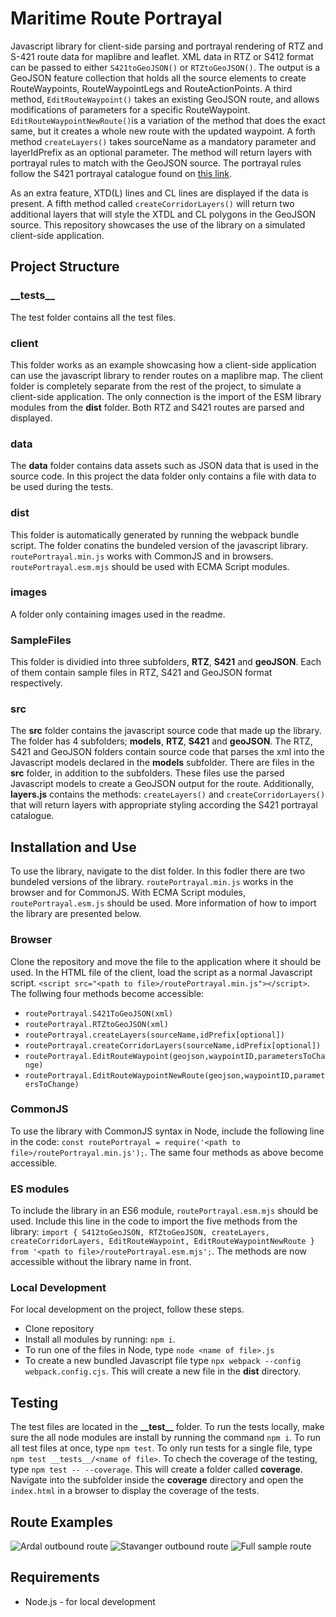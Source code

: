 # Maritime Route Portrayal
Javascript library for client-side parsing and portrayal rendering of RTZ and S-421 route data for maplibre and leaflet. XML data in RTZ or S412 format can be passed to either ```S421toGeoJSON()``` or ```RTZtoGeoJSON()```. The output is a GeoJSON feature collection that holds all the source elements to create RouteWaypoints, RouteWaypointLegs and RouteActionPoints. A third method, ```EditRouteWaypoint()``` takes an existing GeoJSON route, and allows modifications of parameters for a specific RouteWaypoint. ```EditRouteWaypointNewRoute()```is a variation of the method that does the exact same, but it creates a whole new route with the updated waypoint. A forth method ```createLayers()``` takes sourceName as a mandatory parameter and layerIdPrefix as an optional parameter. The method will return layers with portrayal rules to match with the GeoJSON source. The portrayal rules follow the S421 portrayal catalogue found on [this link](https://www.cirm.org/s-421/index.html).

As an extra feature, XTD(L) lines and CL lines are displayed if the data is present. A fifth method called ```createCorridorLayers()``` will return two additional layers that will style the XTDL and CL polygons in the GeoJSON source. This repository showcases the use of the library on a simulated client-side application.


## Project Structure
### \_\_tests\_\_
The test folder contains all the test files.

### client
This folder works as an example showcasing how a client-side application can use the javascript library to render routes on a maplibre map. The client folder is completely separate from the rest of the project, to simulate a client-side application. The only connection is the import of the ESM library modules from the **dist** folder. Both RTZ and S421 routes are parsed and displayed.

### data
The **data** folder contains data assets such as JSON data that is used in the source code. In this project the data folder only contains a file with data to be used during the tests.

### dist
This folder is automatically generated by running the webpack bundle script. The folder conatins the bundeled version of the javascript library. ```routePortrayal.min.js``` works with CommonJS and in browsers. ```routePortrayal.esm.mjs``` should be used with ECMA Script modules.

### images
A folder only containing images used in the readme.

### SampleFiles
This folder is dividied into three subfolders, **RTZ**, **S421** and **geoJSON**. Each of them contain sample files in RTZ, S421 and GeoJSON format respectively.

### src
The **src** folder contains the javascript source code that made up the library. The folder has 4 subfolders; **models**, **RTZ**, **S421** and **geoJSON**. The RTZ, S421 and GeoJSON folders contain source code that parses the xml into the Javascript models declared in the **models** subfolder. There are files in the **src** folder, in addition to the subfolders. These files use the parsed Javascript models to create a GeoJSON output for the route. Additionally, **layers.js** contains the methods: ```createLayers()``` and ```createCorridorLayers()``` that will return layers with appropriate styling according the S421 portrayal catalogue.




## Installation and Use
To use the library, navigate to the dist folder. In this fodler there are two bundeled versions of the library. ```routePortrayal.min.js``` works in the browser and for CommonJS. With ECMA Script modules, ```routePortrayal.esm.js``` should be used. More information of how to import the library are presented below.

### Browser
Clone the repository and move the file to the application where it should be used. In the HTML file of the client, load the script as a normal Javascript script. ```<script src="<path to file>/routePortrayal.min.js"></script>```. The follwing four methods become accessible: 
- ```routePortrayal.S421ToGeoJSON(xml)```
- ```routePortrayal.RTZtoGeoJSON(xml)```
- ```routePortrayal.createLayers(sourceName,idPrefix[optional])```
- ```routePortrayal.createCorridorLayers(sourceName,idPrefix[optional])```
- ```routePortrayal.EditRouteWaypoint(geojson,waypointID,parametersToChange)```
- ```routePortrayal.EditRouteWaypointNewRoute(geojson,waypointID,parametersToChange)```

### CommonJS
To use the library with CommonJS syntax in Node, include the following line in the code:
```const routePortrayal = require('<path to file>/routePortrayal.min.js');```. The same four methods as above become accessible.

### ES modules
To include the library in an ES6 module, ```routePortrayal.esm.mjs``` should be used. Include this line in the code to import the five methods from the library: ```import { S412toGeoJSON, RTZtoGeoJSON, createLayers, createCorridorLayers, EditRouteWaypoint, EditRouteWaypointNewRoute } from '<path to file>/routePortrayal.esm.mjs';```. The methods are now accessible without the library name in front. 


### Local Development
For local development on the project, follow these steps.
- Clone repository
- Install all modules by running: ```npm i```.
- To run one of the files in Node, type ```node <name of file>.js```
- To create a new bundled Javascript file type ```npx webpack --config webpack.config.cjs```. This will create a new file in the **dist** directory.

## Testing
The test files are located in the **\_\_test\_\_** folder. To run the tests locally, make sure the all node modules are install by running the command ```npm i```. To run all test files at once, type ```npm test```. To only run tests for a single file, type ```npm test __tests__/<name of file>```. To chech the coverage of the testing, type ```npm test -- --coverage```. This will create a folder called **coverage**. Navigate into the subfolder inside the **coverage** directory and open the ```index.html``` in a browser to display the coverage of the tests.


## Route Examples

![Ardal outbound route](./images/ardal-outbound.png)
![Stavanger outbound route](./images/stavanger-outbound.png)
![Full sample route](./images/sample-full.png)


## Requirements
- Node.js - for local development
